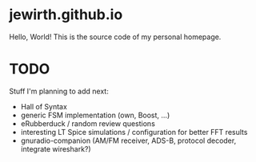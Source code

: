 # jewirth.github.io

Hello, World! This is the source code of my personal homepage.

# TODO

Stuff I'm planning to add next:
- Hall of Syntax
- generic FSM implementation (own, Boost, ...)
- eRubberduck / random review questions
- interesting LT Spice simulations / configuration for better FFT results
- gnuradio-companion (AM/FM receiver, ADS-B, protocol decoder, integrate wireshark?)
